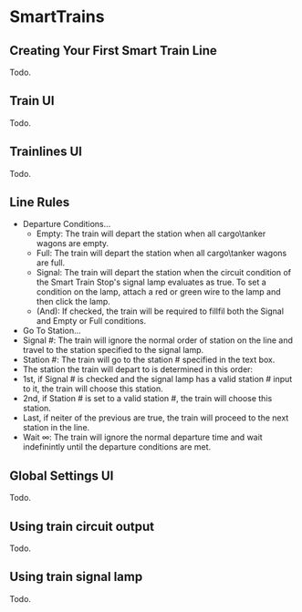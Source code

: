 SmartTrains
===========

## Creating Your First Smart Train Line
Todo.

## Train UI
Todo.

## Trainlines UI
Todo.

## Line Rules
- Departure Conditions...
  - Empty: The train will depart the station when all cargo\tanker wagons are empty.
  - Full: The train will depart the station when all cargo\tanker wagons are full.
  - Signal: The train will depart the station when the circuit condition of the Smart Train Stop's signal lamp evaluates as true. To set a condition on the lamp, attach a red or green wire to the lamp and then click the lamp.
  - (And): If checked, the train will be required to fillfil both the Signal and Empty or Full conditions.
- Go To Station...
 - Signal #: The train will ignore the normal order of station on the line and travel to the station specified to the signal lamp.
 - Station #: The train will go to the station # specified in the text box.
 - The station the train will depart to is determined in this order:
  - 1st, if Signal # is checked and the signal lamp has a valid station # input to it, the train will choose this station.
  - 2nd, if Station # is set to a valid station #, the train will choose this station.
  - Last, if neiter of the previous are true, the train will proceed to the next station in the line.
- Wait ∞: The train will ignore the normal departure time and wait indefinintly until the departure conditions are met.

## Global Settings UI
Todo.

## Using train circuit output
Todo.

## Using train signal lamp
Todo.
